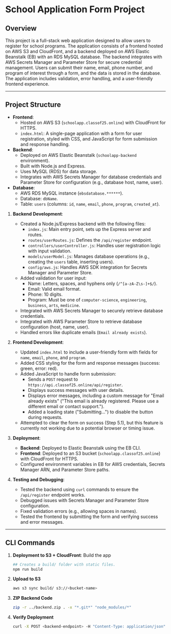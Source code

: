 # School Application Form Project

## Overview

This project is a full-stack web application designed to allow users to register for school programs. The application consists of a frontend hosted on AWS S3 and CloudFront, and a backend deployed on AWS Elastic Beanstalk (EB) with an RDS MySQL database. The backend integrates with AWS Secrets Manager and Parameter Store for secure credential management. Users can submit their name, email, phone number, and program of interest through a form, and the data is stored in the database. The application includes validation, error handling, and a user-friendly frontend experience.

---

## Project Structure

- **Frontend**:
  - Hosted on AWS S3 (`schoolapp.classof25.online`) with CloudFront for HTTPS.
  - `index.html`: A single-page application with a form for user registration, styled with CSS, and JavaScript for form submission and response handling.
- **Backend**:
  - Deployed on AWS Elastic Beanstalk (`schoolapp-backend` environment).
  - Built with Node.js and Express.
  - Uses MySQL (RDS) for data storage.
  - Integrates with AWS Secrets Manager for database credentials and Parameter Store for configuration (e.g., database host, name, user).
- **Database**:
  - AWS RDS MySQL instance (`ebsdatabase.******`).
  - Database: `dbName`.
  - Table: `users` (columns: `id`, `name`, `email`, `phone`, `program`, `created_at`).

1. **Backend Development**:
   - Created a Node.js/Express backend with the following files:
     - `index.js`: Main entry point, sets up the Express server and routes.
     - `routes/userRoutes.js`: Defines the `/api/register` endpoint.
     - `controllers/userController.js`: Handles user registration logic with input validation.
     - `models/userModel.js`: Manages database operations (e.g., creating the `users` table, inserting users).
     - `config/aws.js`: Handles AWS SDK integration for Secrets Manager and Parameter Store.
   - Added validation for user input:
     - Name: Letters, spaces, and hyphens only (`/^[a-zA-Z\s-]+$/`).
     - Email: Valid email format.
     - Phone: 10 digits.
     - Program: Must be one of `computer-science`, `engineering`, `business`, `arts`, `medicine`.
   - Integrated with AWS Secrets Manager to securely retrieve database credentials.
   - Integrated with AWS Parameter Store to retrieve database configuration (host, name, user).
   - Handled errors like duplicate emails (`Email already exists`).

2. **Frontend Development**:
   - Updated `index.html` to include a user-friendly form with fields for `name`, `email`, `phone`, and `program`.
   - Added CSS styling for the form and response messages (success: green, error: red).
   - Added JavaScript to handle form submission:
     - Sends a `POST` request to `https://api.classof25.online/api/register`. 
     - Displays success messages with user details.
     - Displays error messages, including a custom message for "Email already exists" ("This email is already registered. Please use a different email or contact support.").
     - Added a loading state ("Submitting...") to disable the button during requests.
   - Attempted to clear the form on success (Step 5.1), but this feature is currently not working due to a potential browser or timing issue.

3. **Deployment**:
   - **Backend**: Deployed to Elastic Beanstalk using the EB CLI.
   - **Frontend**: Deployed to an S3 bucket (`schoolapp.classof25.online`) with CloudFront for HTTPS.
   - Configured environment variables in EB for AWS credentials, Secrets Manager ARN, and Parameter Store paths.

4. **Testing and Debugging**:
   - Tested the backend using `curl` commands to ensure the `/api/register` endpoint works.
   - Debugged issues with Secrets Manager and Parameter Store configuration.
   - Fixed validation errors (e.g., allowing spaces in names).
   - Tested the frontend by submitting the form and verifying success and error messages.
  
---

## CLI Commands

1.  **Deployment to S3 + CloudFront**: Build the app
    ```bash
    ## Creates a build/ folder with static files.
    npm run build
    ```

2.  **Upload to S3**
    ```bash
    aws s3 sync build/ s3://<bucket-name>

3. **ZIP Backend Code**
    ```bash
    zip -r ../backend.zip . -x "*.git*" "node_modules/*"
    ```

4.  **Verify Deployment**
    ```bash
    curl -X POST <backend-endpoint> -H "Content-Type: application/json" -d '{"name":"John","email":"john@example.com","phone":"1234567890","program":"computer-science"}'
    ```